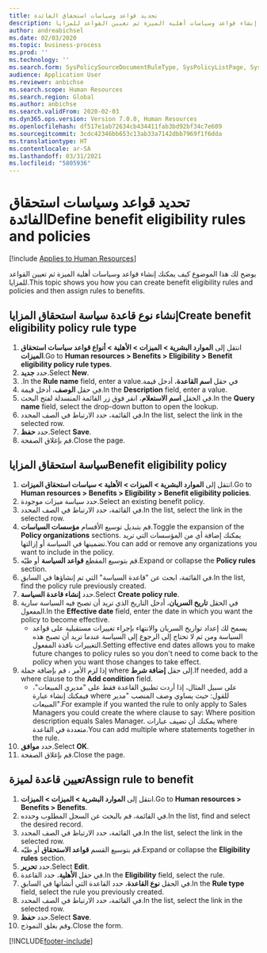 ```yaml
---
title: تحديد قواعد وسياسات استحقاق الفائدة
description: يوضح لك هذا المقال كيف يمكنك إنشاء قواعد وسياسات أهلية الميزة ثم تعيين القواعد للمزايا.
author: andreabichsel
ms.date: 02/03/2020
ms.topic: business-process
ms.prod: ''
ms.technology: ''
ms.search.form: SysPolicySourceDocumentRuleType, SysPolicyListPage, SysPolicy, HcmBenefitEligibilityPolicy, HcmBenefit, BenefitWorkspace, HcmBenefitSummaryPart
audience: Application User
ms.reviewer: anbichse
ms.search.scope: Human Resources
ms.search.region: Global
ms.author: anbichse
ms.search.validFrom: 2020-02-03
ms.dyn365.ops.version: Version 7.0.0, Human Resources
ms.openlocfilehash: df517e1ab72634cb434411fab3bd92bf34c7e609
ms.sourcegitcommit: 3cdc42346bb653c13ab33a7142dbb7969f1f6dda
ms.translationtype: HT
ms.contentlocale: ar-SA
ms.lasthandoff: 03/31/2021
ms.locfileid: "5805936"
---
```

# <a name="define-benefit-eligibility-rules-and-policies"></a><span data-ttu-id="19953-103">تحديد قواعد وسياسات استحقاق الفائدة</span><span class="sxs-lookup"><span data-stu-id="19953-103">Define benefit eligibility rules and policies</span></span>

[!include [Applies to Human Resources](../includes/applies-to-hr.md)]

<span data-ttu-id="19953-104">يوضح لك هذا الموضوع كيف يمكنك إنشاء قواعد وسياسات أهلية الميزة ثم تعيين القواعد للمزايا.</span><span class="sxs-lookup"><span data-stu-id="19953-104">This topic shows you how you can create benefit eligibility rules and policies and then assign rules to benefits.</span></span>  

## <a name="create-benefit-eligibility-policy-rule-type"></a><span data-ttu-id="19953-105">إنشاء نوع قاعدة سياسة استحقاق المزايا‬</span><span class="sxs-lookup"><span data-stu-id="19953-105">Create benefit eligibility policy rule type</span></span>

1. <span data-ttu-id="19953-106">انتقل إلى **الموارد البشرية > الميزات > الأهلية > أنواع قواعد سياسات استحقاق الميزات**.</span><span class="sxs-lookup"><span data-stu-id="19953-106">Go to **Human resources > Benefits > Eligibility > Benefit eligibility policy rule types**.</span></span>
2. <span data-ttu-id="19953-107">حدد **جديد**.</span><span class="sxs-lookup"><span data-stu-id="19953-107">Select **New**.</span></span>
3. <span data-ttu-id="19953-108">في حقل **‏‫اسم القاعدة**، أدخل قيمة.</span><span class="sxs-lookup"><span data-stu-id="19953-108">In the **Rule name** field, enter a value.</span></span>
4. <span data-ttu-id="19953-109">في حقل **الوصف**، أدخل قيمة.</span><span class="sxs-lookup"><span data-stu-id="19953-109">In the **Description** field, enter a value.</span></span>
5. <span data-ttu-id="19953-110">في الحقل  **اسم الاستعلام**، انقر فوق زر القائمة المنسدلة لفتح البحث.</span><span class="sxs-lookup"><span data-stu-id="19953-110">In the **Query name** field, select the drop-down button to open the lookup.</span></span>
6. <span data-ttu-id="19953-111">في القائمة، حدد الارتباط في الصف المحدد.</span><span class="sxs-lookup"><span data-stu-id="19953-111">In the list, select the link in the selected row.</span></span>
7. <span data-ttu-id="19953-112">حدد **حفظ**.</span><span class="sxs-lookup"><span data-stu-id="19953-112">Select **Save**.</span></span>
8. <span data-ttu-id="19953-113">قم بإغلاق الصفحة.</span><span class="sxs-lookup"><span data-stu-id="19953-113">Close the page.</span></span>

## <a name="benefit-eligibility-policy"></a><span data-ttu-id="19953-114">سياسة استحقاق المزايا</span><span class="sxs-lookup"><span data-stu-id="19953-114">Benefit eligibility policy</span></span>

1. <span data-ttu-id="19953-115">انتقل إلى **الموارد البشرية > الميزات > الأهلية > سياسات استحقاق الميزات‬**.</span><span class="sxs-lookup"><span data-stu-id="19953-115">Go to **Human resources > Benefits > Eligibility > Benefit eligibility policies**.</span></span>
2. <span data-ttu-id="19953-116">حدد سياسة ميزات موجودة.</span><span class="sxs-lookup"><span data-stu-id="19953-116">Select an existing benefit policy.</span></span>
3. <span data-ttu-id="19953-117">في القائمة، حدد الارتباط في الصف المحدد.</span><span class="sxs-lookup"><span data-stu-id="19953-117">In the list, select the link in the selected row.</span></span>
4. <span data-ttu-id="19953-118">قم بتبديل توسيع الأقسام **مؤسسات السياسات‬‬**.</span><span class="sxs-lookup"><span data-stu-id="19953-118">Toggle the expansion of the **Policy organizations** sections.</span></span> <span data-ttu-id="19953-119">يمكنك إضافة أي من المؤسسات التي تريد تضمينها في السياسة أو إزالتها.</span><span class="sxs-lookup"><span data-stu-id="19953-119">You can add or remove any organizations you want to include in the policy.</span></span>
5. <span data-ttu-id="19953-120">قم بتوسيع المقطع **قواعد السياسة‬** أو طيّه.</span><span class="sxs-lookup"><span data-stu-id="19953-120">Expand or collapse the **Policy rules** section.</span></span>
6. <span data-ttu-id="19953-121">في القائمة، ابحث عن "قاعدة السياسة" التي تم إنشاؤها في السابق.</span><span class="sxs-lookup"><span data-stu-id="19953-121">In the list, find the policy rule previously created.</span></span>
7. <span data-ttu-id="19953-122">حدد **إنشاء قاعدة السياسة**.</span><span class="sxs-lookup"><span data-stu-id="19953-122">Select **Create policy rule**.</span></span>
8. <span data-ttu-id="19953-123">في الحقل **تاريخ السريان**، أدخل التاريخ الذي تريد أن تصبح فيه السياسة سارية المفعول.</span><span class="sxs-lookup"><span data-stu-id="19953-123">In the **Effective date** field, enter the date in which you want the policy to become effective.</span></span>
    * <span data-ttu-id="19953-124">يسمح لك إعداد تواريخ السريان والانتهاء بإجراء تغييرات مستقبلية على قواعد السياسة ومن ثم لا تحتاج إلى الرجوع إلى السياسة عندما تريد أن تصبح هذه التغييرات نافذة المفعول.</span><span class="sxs-lookup"><span data-stu-id="19953-124">Setting effective end dates allows you to make future changes to policy rules so you don't need to come back to the policy when you want those changes to take effect.</span></span>  
9. <span data-ttu-id="19953-125">إذا لزم الأمر ، قم بإضافة جملة where إلى حقل **إضافة شرط**.</span><span class="sxs-lookup"><span data-stu-id="19953-125">If needed, add a where clause to the **Add condition** field.</span></span>
    * <span data-ttu-id="19953-126">على سبيل المثال، إذا أردت تطبيق القاعدة فقط على "مديري المبيعات"، فيمكنك إنشاء عبارة where للقول: حيث يساوي وصف المنصب "مدير المبيعات".</span><span class="sxs-lookup"><span data-stu-id="19953-126">For example if you wanted the rule to only apply to Sales Managers you could create the where clause to say: Where position description equals Sales Manager.</span></span> <span data-ttu-id="19953-127">يمكنك أن تضيف عبارات where متعددة في القاعدة.</span><span class="sxs-lookup"><span data-stu-id="19953-127">You can add multiple where statements together in the rule.</span></span>  
10. <span data-ttu-id="19953-128">حدد **موافق**.</span><span class="sxs-lookup"><span data-stu-id="19953-128">Select **OK**.</span></span>
11. <span data-ttu-id="19953-129">قم بإغلاق الصفحة.</span><span class="sxs-lookup"><span data-stu-id="19953-129">Close the page.</span></span>

## <a name="assign-rule-to-benefit"></a><span data-ttu-id="19953-130">تعيين قاعدة لميزة</span><span class="sxs-lookup"><span data-stu-id="19953-130">Assign rule to benefit</span></span>

1. <span data-ttu-id="19953-131">انتقل إلى **الموارد البشرية > الميزات‬ > الميزات‬**.</span><span class="sxs-lookup"><span data-stu-id="19953-131">Go to **Human resources > Benefits > Benefits**.</span></span>
2. <span data-ttu-id="19953-132">في القائمة، قم بالبحث عن السجل المطلوب وحدده.</span><span class="sxs-lookup"><span data-stu-id="19953-132">In the list, find and select the desired record.</span></span>
3. <span data-ttu-id="19953-133">في القائمة، حدد الارتباط في الصف المحدد.</span><span class="sxs-lookup"><span data-stu-id="19953-133">In the list, select the link in the selected row.</span></span>
4. <span data-ttu-id="19953-134">قم بتوسيع القسم **قواعد الاستحقاق** أو طيّه.</span><span class="sxs-lookup"><span data-stu-id="19953-134">Expand or collapse the **Eligibility rules** section.</span></span>
5. <span data-ttu-id="19953-135">حدد **تحرير**.</span><span class="sxs-lookup"><span data-stu-id="19953-135">Select **Edit**.</span></span>
6. <span data-ttu-id="19953-136">في حقل **الأهلية**، حدد القاعدة.</span><span class="sxs-lookup"><span data-stu-id="19953-136">In the **Eligibility** field, select the rule.</span></span>
7. <span data-ttu-id="19953-137">في الحقل **نوع القاعدة**، حدد القاعدة التي أنشأتها في السابق.</span><span class="sxs-lookup"><span data-stu-id="19953-137">In the **Rule type** field, select the rule you previously created.</span></span>
9. <span data-ttu-id="19953-138">في القائمة، حدد الارتباط في الصف المحدد.</span><span class="sxs-lookup"><span data-stu-id="19953-138">In the list, select the link in the selected row.</span></span>
10. <span data-ttu-id="19953-139">حدد **حفظ**.</span><span class="sxs-lookup"><span data-stu-id="19953-139">Select **Save**.</span></span>
11. <span data-ttu-id="19953-140">وقم بغلق النموذج.</span><span class="sxs-lookup"><span data-stu-id="19953-140">Close the form.</span></span>



[!INCLUDE[footer-include](../includes/footer-banner.md)]